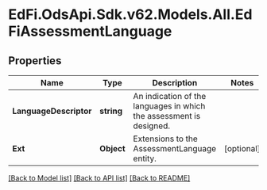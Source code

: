 # EdFi.OdsApi.Sdk.v62.Models.All.EdFiAssessmentLanguage

## Properties

Name | Type | Description | Notes
------------ | ------------- | ------------- | -------------
**LanguageDescriptor** | **string** | An indication of the languages in which the assessment is designed. | 
**Ext** | **Object** | Extensions to the AssessmentLanguage entity. | [optional] 

[[Back to Model list]](../README.md#documentation-for-models) [[Back to API list]](../README.md#documentation-for-api-endpoints) [[Back to README]](../README.md)

